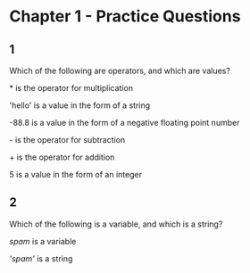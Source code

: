 # Chapter 1 - Practice Questions

## 1

Which of the following are operators, and which are values?

\* is the operator for multiplication

'hello' is a value in the form of a string

-88.8 is a value in the form of a negative floating point number

\- is the operator for subtraction

\+ is the operator for addition

5 is a value in the form of an integer

## 2

Which of the following is a variable, and which is a string?

*spam* is a variable

*'spam'* is a string
